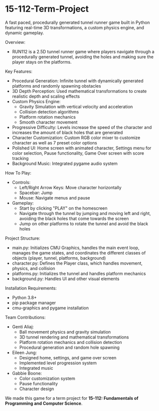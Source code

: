 # 15-112-Term-Project
A fast paced, procedurally generated tunnel runner game built in Python featuring real-time 3D transformations, a custom physics engine, and dynamic gameplay. 

Overview: 
- RUN112 is a 2.5D tunnel runner game where players navigate through a procedurally generated tunnel, avoiding the holes and making sure the player stays on the platforms.

Key Features: 
- Procedural Generation: Infinite tunnel with dynamically generated platforms and randomly spawning obstacles
- 3D Depth Perception: Used mathematical transformations to create realistic depth and scaling effects
- Custom Physics Engine: 
    - Gravity Simulation with vertical velocity and acceleration
    - Collision detection algorithms
    - Platform rotation mechanics
    - Smooth character movement
- Progressive Difficulty: Levels increase the speed of the character and increases the amount of black holes that are generated
- Character Customization: Custom RGB color mixer to customize character as well as 7 preset color options
- Polished UI: Home screen with animated character, Settings menu for color selection, Pause functionality, Game Over screen with score tracking
- Background Music: Integrated pygame audio system


How To Play:
- Controls:
    - Left/Right Arrow Keys: Move character horizontally
    - Spacebar: Jump
    - Mouse: Navigate menus and pause
- Gameplay:
    - Start by clicking "PLAY" on the homescreen
    - Navigate through the tunnel by jumping and moving left and right, avoiding the black holes that come towards the screen
    - Jump on other platforms to rotate the tunnel and avoid the black holes
 
Project Structure:
- main.py: Initializes CMU Graphics, handles the main event loop, manages the game states, and coordinates the different classes of objects (player, tunnel, platforms, background)
- character.py: Defines the Player class, which handles movement, physics, and collision
- platforms.py: Initializes the tunnel and handles platform mechanics
- background.py: Handles UI and other visual elements

Installation Requirements: 
- Python 3.8+
- pip package manager
- cmu-graphics and pygame installation

Team Contributions:
- Genti Aliaj:
    - Ball movement physics and gravity simulation
    - 3D tunnel rendering and mathematical transformations
    - Platform rotation mechanics and collision detection
    - Procedural generation and random hole spawning
- Eileen Jung:
    - Designed home, settings, and game over screen
    - Implemented level progression system
    - Integrated music
- Gabbie Boone:
    - Color customization system
    - Pause functionality
    - Character design

We made this game for a term project for **15-112: Fundamentals of Programming and Computer Science**.
  






